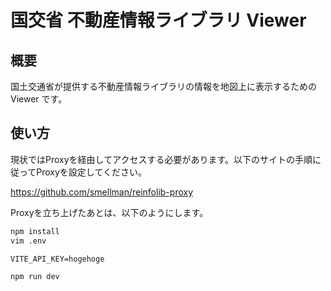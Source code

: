 # 国交省 不動産情報ライブラリ Viewer

## 概要

国土交通省が提供する不動産情報ライブラリの情報を地図上に表示するための Viewer です。

## 使い方

現状ではProxyを経由してアクセスする必要があります。以下のサイトの手順に従ってProxyを設定してください。

https://github.com/smellman/reinfolib-proxy

Proxyを立ち上げたあとは、以下のようにします。

```bash
npm install
vim .env
```

```
VITE_API_KEY=hogehoge
```

```bash
npm run dev
```

